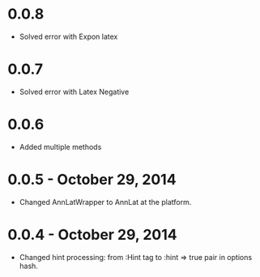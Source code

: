 # 0.0.8

- Solved error with Expon latex

# 0.0.7

- Solved error with Latex Negative 

# 0.0.6

- Added multiple methods

# 0.0.5 - October 29, 2014

- Changed AnnLatWrapper to AnnLat at the platform.

# 0.0.4 - October 29, 2014

- Changed hint processing: from :Hint tag to :hint => true pair in
  options hash.